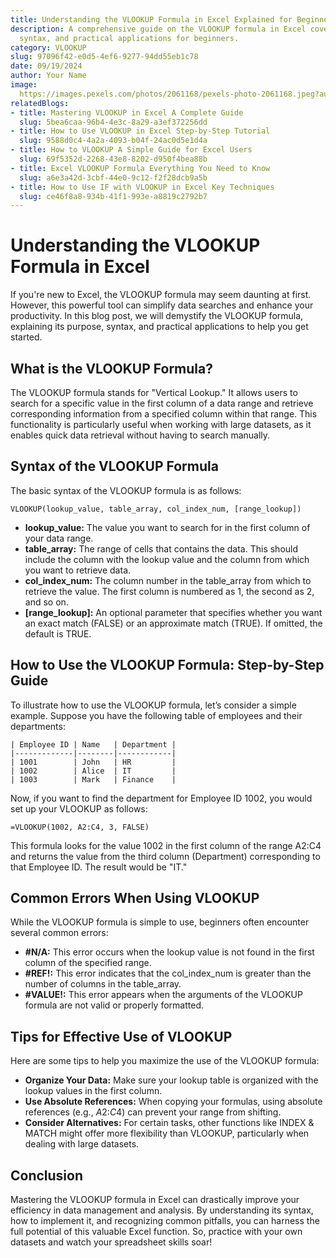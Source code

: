 ```yaml
---
title: Understanding the VLOOKUP Formula in Excel Explained for Beginners
description: A comprehensive guide on the VLOOKUP formula in Excel covering purpose,
  syntax, and practical applications for beginners.
category: VLOOKUP
slug: 97096f42-e0d5-4ef6-9277-94dd55eb1c78
date: 09/19/2024
author: Your Name
image: 
  https://images.pexels.com/photos/2061168/pexels-photo-2061168.jpeg?auto=compress&cs=tinysrgb&w=600
relatedBlogs:
- title: Mastering VLOOKUP in Excel A Complete Guide
  slug: 5bea6caa-96b4-4e3c-8a29-a3ef372256dd
- title: How to Use VLOOKUP in Excel Step-by-Step Tutorial
  slug: 9588d0c4-4a2a-4093-b04f-24ac0d5e1d4a
- title: How to VLOOKUP A Simple Guide for Excel Users
  slug: 69f5352d-2268-43e8-8202-d950f4bea88b
- title: Excel VLOOKUP Formula Everything You Need to Know
  slug: a6e3a42d-3cbf-44e0-9c12-f2f28dcb9a5b
- title: How to Use IF with VLOOKUP in Excel Key Techniques
  slug: ce46f8a8-934b-41f1-993e-a8819c2792b7
---
```


# Understanding the VLOOKUP Formula in Excel

If you're new to Excel, the VLOOKUP formula may seem daunting at first. However, this powerful tool can simplify data searches and enhance your productivity. In this blog post, we will demystify the VLOOKUP formula, explaining its purpose, syntax, and practical applications to help you get started.

## What is the VLOOKUP Formula?

The VLOOKUP formula stands for "Vertical Lookup." It allows users to search for a specific value in the first column of a data range and retrieve corresponding information from a specified column within that range. This functionality is particularly useful when working with large datasets, as it enables quick data retrieval without having to search manually.

## Syntax of the VLOOKUP Formula

The basic syntax of the VLOOKUP formula is as follows:

```
VLOOKUP(lookup_value, table_array, col_index_num, [range_lookup])
```

- **lookup_value:** The value you want to search for in the first column of your data range.
- **table_array:** The range of cells that contains the data. This should include the column with the lookup value and the column from which you want to retrieve data.
- **col_index_num:** The column number in the table_array from which to retrieve the value. The first column is numbered as 1, the second as 2, and so on.
- **[range_lookup]:** An optional parameter that specifies whether you want an exact match (FALSE) or an approximate match (TRUE). If omitted, the default is TRUE.

## How to Use the VLOOKUP Formula: Step-by-Step Guide

To illustrate how to use the VLOOKUP formula, let’s consider a simple example. Suppose you have the following table of employees and their departments:

```
| Employee ID | Name   | Department |
|-------------|--------|------------|
| 1001        | John   | HR         |
| 1002        | Alice  | IT         |
| 1003        | Mark   | Finance    |
```

Now, if you want to find the department for Employee ID 1002, you would set up your VLOOKUP as follows:

```
=VLOOKUP(1002, A2:C4, 3, FALSE)
```

This formula looks for the value 1002 in the first column of the range A2:C4 and returns the value from the third column (Department) corresponding to that Employee ID. The result would be "IT."

## Common Errors When Using VLOOKUP

While the VLOOKUP formula is simple to use, beginners often encounter several common errors:

- **#N/A:** This error occurs when the lookup value is not found in the first column of the specified range.
- **#REF!:** This error indicates that the col_index_num is greater than the number of columns in the table_array.
- **#VALUE!:** This error appears when the arguments of the VLOOKUP formula are not valid or properly formatted.

## Tips for Effective Use of VLOOKUP

Here are some tips to help you maximize the use of the VLOOKUP formula:

- **Organize Your Data:** Make sure your lookup table is organized with the lookup values in the first column.
- **Use Absolute References:** When copying your formulas, using absolute references (e.g., $A$2:$C$4) can prevent your range from shifting.
- **Consider Alternatives:** For certain tasks, other functions like INDEX & MATCH might offer more flexibility than VLOOKUP, particularly when dealing with large datasets.

## Conclusion

Mastering the VLOOKUP formula in Excel can drastically improve your efficiency in data management and analysis. By understanding its syntax, how to implement it, and recognizing common pitfalls, you can harness the full potential of this valuable Excel function. So, practice with your own datasets and watch your spreadsheet skills soar!